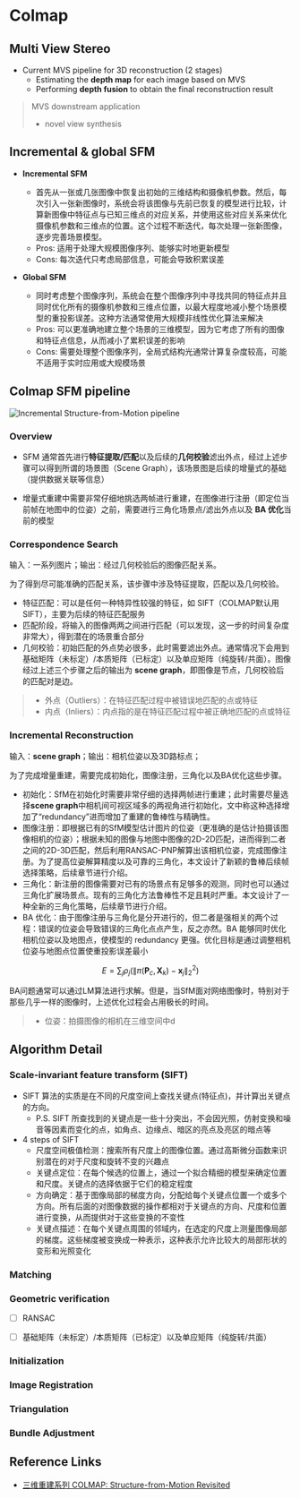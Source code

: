 # Colmap

## Multi View Stereo

- Current MVS pipeline for 3D reconstruction (2 stages)
    - Estimating the **depth map** for each image based on MVS
    - Performing **depth fusion** to obtain the final reconstruction result

> MVS downstream application
>
> - novel view synthesis



## Incremental & global SFM

- **Incremental SFM**
    - 首先从一张或几张图像中恢复出初始的三维结构和摄像机参数。然后，每次引入一张新图像时，系统会将该图像与先前已恢复的模型进行比较，计算新图像中特征点与已知三维点的对应关系，并使用这些对应关系来优化摄像机参数和三维点的位置。这个过程不断迭代，每次处理一张新图像，逐步完善场景模型。
    - Pros: 适用于处理大规模图像序列、能够实时地更新模型
    - Cons: 每次迭代只考虑局部信息，可能会导致积累误差

- **Global SFM**
    - 同时考虑整个图像序列，系统会在整个图像序列中寻找共同的特征点并且同时优化所有的摄像机参数和三维点位置，以最大程度地减小整个场景模型的重投影误差。这种方法通常使用大规模非线性优化算法来解决
    - Pros: 可以更准确地建立整个场景的三维模型，因为它考虑了所有的图像和特征点信息，从而减小了累积误差的影响
    - Cons: 需要处理整个图像序列，全局式结构光通常计算复杂度较高，可能不适用于实时应用或大规模场景



## Colmap SFM pipeline

![Incremental Structure-from-Motion pipeline](https://colmap.github.io/_images/incremental-sfm.png)

### Overview

- SFM 通常首先进行**特征提取/匹配**以及后续的**几何校验**滤出外点，经过上述步骤可以得到所谓的场景图（Scene Graph），该场景图是后续的增量式的基础（提供数据关联等信息）

- 增量式重建中需要非常仔细地挑选两帧进行重建，在图像进行注册（即定位当前帧在地图中的位姿）之前，需要进行三角化场景点/滤出外点以及 **BA 优化**当前的模型

### Correspondence Search

输入：一系列图片；输出：经过几何校验后的图像匹配关系。

为了得到尽可能准确的匹配关系，该步骤中涉及特征提取，匹配以及几何校验。

- 特征匹配：可以是任何一种特异性较强的特征，如 SIFT（COLMAP默认用SIFT），主要为后续的特征匹配服务
- 匹配阶段，将输入的图像两两之间进行匹配（可以发现，这一步的时间复杂度非常大），得到潜在的场景重合部分
- 几何校验：初始匹配的外点势必很多，此时需要滤出外点。通常情况下会用到基础矩阵（未标定）/本质矩阵（已标定）以及单应矩阵（纯旋转/共面）。图像经过上述三个步骤之后的输出为 **scene graph**，即图像是节点，几何校验后的匹配对是边。



>- 外点（Outliers）：在特征匹配过程中被错误地匹配的点或特征
>- 内点（Inliers）：内点指的是在特征匹配过程中被正确地匹配的点或特征

### Incremental Reconstruction

输入：**scene graph**；输出：相机位姿以及3D路标点；

为了完成增量重建，需要完成初始化，图像注册，三角化以及BA优化这些步骤。

- 初始化：SfM在初始化时需要非常仔细的选择两帧进行重建；此时需要尽量选择**scene graph**中相机间可视区域多的两视角进行初始化，文中称这种选择增加了“redundancy”进而增加了重建的鲁棒性与精确性。
- 图像注册：即根据已有的SfM模型估计图片的位姿（更准确的是估计拍摄该图像相机的位姿）；根据未知的图像与地图中图像的2D-2D匹配，进而得到二者之间的2D-3D匹配，然后利用RANSAC-PNP解算出该相机位姿，完成图像注册。为了提高位姿解算精度以及可靠的三角化，本文设计了新颖的鲁棒后续帧选择策略，后续章节进行介绍。
- 三角化：新注册的图像需要对已有的场景点有足够多的观测，同时也可以通过三角化扩展场景点。现有的三角化方法鲁棒性不足且耗时严重。本文设计了一种全新的三角化策略，后续章节进行介绍。
- BA 优化：由于图像注册与三角化是分开进行的，但二者是强相关的两个过程：错误的位姿会导致错误的三角化点点产生，反之亦然。BA 能够同时优化相机位姿以及地图点，使模型的 redundancy 更强。优化目标是通过调整相机位姿与地图点位置使重投影误差最小


$$
E=\sum_j \rho_j\left(\left\|\pi\left(\mathbf{P}_c, \mathbf{X}_k\right)-\mathbf{x}_j\right\|_2^2\right)
$$


BA问题通常可以通过LM算法进行求解。但是，当SfM面对网络图像时，特别对于那些几乎一样的图像时，上述优化过程会占用极长的时间。



> - 位姿：拍摄图像的相机在三维空间中d

## Algorithm Detail

### Scale-invariant feature transform (SIFT)

- SIFT 算法的实质是在不同的尺度空间上查找关键点(特征点)，并计算出关键点的方向。
    - P.S. SIFT 所查找到的关键点是一些十分突出，不会因光照，仿射变换和噪音等因素而变化的点，如角点、边缘点、暗区的亮点及亮区的暗点等
- 4 steps of SIFT
    - 尺度空间极值检测：搜索所有尺度上的图像位置。通过高斯微分函数来识别潜在的对于尺度和旋转不变的兴趣点
    - 关键点定位：在每个候选的位置上，通过一个拟合精细的模型来确定位置和尺度。关键点的选择依据于它们的稳定程度
    - 方向确定：基于图像局部的梯度方向，分配给每个关键点位置一个或多个方向。所有后面的对图像数据的操作都相对于关键点的方向、尺度和位置进行变换，从而提供对于这些变换的不变性
    - 关键点描述：在每个关键点周围的邻域内，在选定的尺度上测量图像局部的梯度。这些梯度被变换成一种表示，这种表示允许比较大的局部形状的变形和光照变化

### Matching



### Geometric verification

- [ ] RANSAC
- [ ] 基础矩阵（未标定）/本质矩阵（已标定）以及单应矩阵（纯旋转/共面）



### Initialization



### Image Registration



### Triangulation



### Bundle Adjustment





## Reference Links

- [三维重建系列 COLMAP: Structure-from-Motion Revisited](https://vincentqin.tech/posts/colmap/)